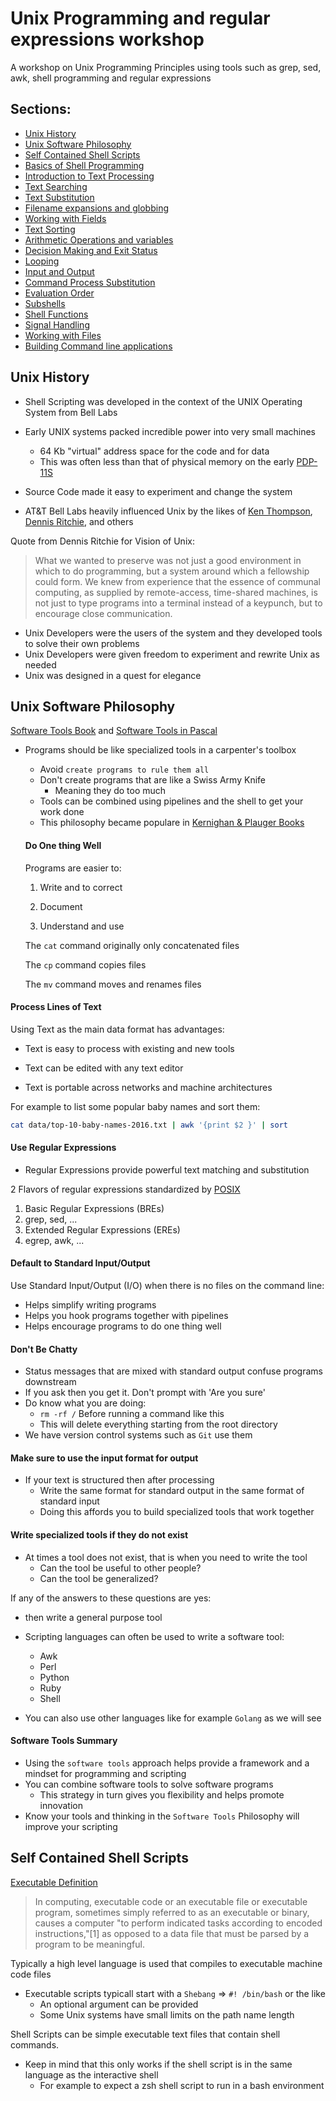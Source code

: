 # Unix Programming and regular expressions workshop

A workshop on Unix Programming Principles using tools such as grep, sed, awk, shell programming and regular expressions

## Sections:

* [Unix History](#unix-history)
* [Unix Software Philosophy](#unix-software-philosophy)
* [Self Contained Shell Scripts](#self-contained-shell-scripts)
* [Basics of Shell Programming](docs/basics-of-shell-programming.md)
* [Introduction to Text Processing](docs/introduction-to-text-processing.md)
* [Text Searching](docs/text-searching.md)
* [Text Substitution](docs/text-substitution.md)
* [Filename expansions and globbing](docs/filename-expansions-and-globbing.md)
* [Working with Fields](docs/working-with-fields.md)
* [Text Sorting](docs/text-sorting.md)
* [Arithmetic Operations and variables](docs/arithmetic-operations-and-variables.md)
* [Decision Making and Exit Status](docs/decision-making-and-exit-status.md)
* [Looping](docs/looping.md)
* [Input and Output](docs/input-and-output.md)
* [Command Process Substitution](docs/command-process-substitution.md)
* [Evaluation Order](docs/evaluation-order.md)
* [Subshells](docs/subshells.md)
* [Shell Functions](docs/shell-functions.md)
* [Signal Handling](docs/signal-handling.md)
* [Working with Files](docs/working-with-files.md)
* [Building Command line applications](docs/building-command-line-applications.md)

## Unix History

* Shell Scripting was developed in the context of the UNIX Operating System from Bell Labs

* Early UNIX systems packed incredible power into very small machines
  * 64 Kb "virtual" address space for the code and for data
  * This was often less than that of physical memory on the early [PDP-11S](https://en.wikipedia.org/wiki/PDP-11)
* Source Code made it easy to experiment and change the system
* AT&T Bell Labs heavily influenced Unix by the likes of [Ken Thompson](https://en.wikipedia.org/wiki/Ken_Thompson), [Dennis Ritchie](https://en.wikipedia.org/wiki/Dennis_Ritchie), and others

Quote from Dennis Ritchie for Vision of Unix:

> What we wanted to preserve was not just a good environment in which to do programming, but a system around which a fellowship could form. We knew from experience that the essence of communal computing, as supplied by remote-access, time-shared machines, is not just to type programs into a terminal instead of a keypunch, but to encourage close communication.

* Unix Developers were the users of the system and they developed tools to solve their own problems
* Unix Developers were given freedom to experiment and rewrite Unix as needed
* Unix was designed in a quest for elegance

## Unix Software Philosophy

[Software Tools Book](https://www.amazon.com/Software-Tools-Brian-W-Kernighan/dp/020103669X) and [Software Tools in Pascal](https://www.amazon.com/Software-Tools-Pascal-Brian-Kernighan/dp/0201103427/ref=pd_lpo_sbs_14_img_0?_encoding=UTF8&psc=1&refRID=2HVC5MB1PKHC4YCETHP9&dpID=41eyH0p9aiL&preST=_SY291_BO1,204,203,200_QL40_&dpSrc=detail)

* Programs should be like specialized tools in a carpenter's toolbox
  * Avoid `create programs to rule them all`
  * Don't create programs that are like a Swiss Army Knife
      * Meaning they do too much
  * Tools can be combined using pipelines and the shell to get your work done
  * This philosophy became populare in [Kernighan & Plauger Books](https://www.amazon.com/Software-Tools-Brian-W-Kernighan/dp/020103669X)

  #### Do One thing Well

  Programs are easier to:

  1. Write and to correct

  2. Document

  3. Understand and use

  The `cat` command originally only concatenated files

  The `cp` command copies files

  The `mv` command moves and renames files

#### Process Lines of Text

Using Text as the main data format has advantages:

* Text is easy to process with existing and new tools

* Text can be edited with any text editor

* Text is portable across networks and machine architectures

For example to list some popular baby names and sort them:

```bash
cat data/top-10-baby-names-2016.txt | awk '{print $2 }' | sort
```

#### Use Regular Expressions

* Regular Expressions provide powerful text matching and substitution

2 Flavors of regular expressions standardized by [POSIX](https://en.wikipedia.org/wiki/POSIX)

1. Basic Regular Expressions (BREs)
  1. grep, sed, ...
2. Extended Regular Expressions (EREs)
  1. egrep, awk, ...

#### Default to Standard Input/Output

Use Standard Input/Output (I/O) when there is no files on the command line:

* Helps simplify writing programs
* Helps you hook programs together with pipelines
* Helps encourage programs to do one thing well

#### Don't Be Chatty

* Status messages that are mixed with standard output confuse programs downstream
* If you ask then you get it. Don't prompt with 'Are you sure'
* Do know what you are doing:
  * `rm -rf /` Before running a command like this
  * This will delete everything starting from the root directory
* We have version control systems such as `Git` use them

#### Make sure to use the input format for output

* If your text is structured then after processing
  * Write the same format for standard output in the same format of standard input
  * Doing this affords you to build specialized tools that work together

#### Write specialized tools if they do not exist

* At times a tool does not exist, that is when you need to write the tool
  * Can the tool be useful to other people?
  * Can the tool be generalized?

If any of the answers to these questions are yes:
  * then write a general purpose tool

* Scripting languages can often be used to write a software tool:
  * Awk
  * Perl
  * Python
  * Ruby
  * Shell

* You can also use other languages like for example `Golang` as we will see

#### Software Tools Summary

* Using the `software tools` approach helps provide a framework and a mindset for programming and scripting
* You can combine software tools to solve software programs
  * This strategy in turn gives you flexibility and helps promote innovation
* Know your tools and thinking in the `Software Tools` Philosophy will improve your scripting

## Self Contained Shell Scripts

[Executable Definition](https://en.wikipedia.org/wiki/Executable)

> In computing, executable code or an executable file or executable program, sometimes simply referred to as an executable or binary, causes a computer "to perform indicated tasks according to encoded instructions,"[1] as opposed to a data file that must be parsed by a program to be meaningful.

Typically a high level language is used that compiles to executable machine code files

* Executable scripts typicall start with a `Shebang` => `#! /bin/bash` or the like
  * An optional argument can be provided
  * Some Unix systems have small limits on the path name length

Shell Scripts can be simple executable text files that contain shell commands.

* Keep in mind that this only works if the shell script is in the same language as the interactive shell
  * For example to expect a zsh shell script to run in a bash environment

